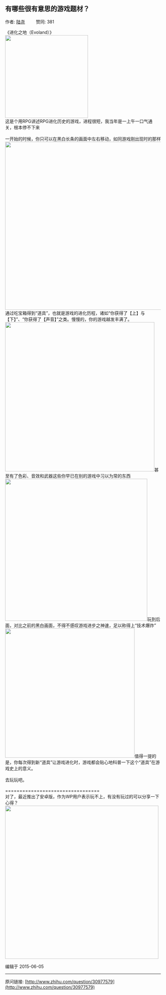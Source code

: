 ## 有哪些很有意思的游戏题材？

作者: [陆尧](http://www.zhihu.com/people/cycloong)&nbsp;&nbsp;&nbsp;&nbsp;&nbsp;&nbsp;&nbsp;&nbsp; 赞同: 381


《进化之地（Evoland）》<br><img src="http://pic1.zhimg.com/4a94a5d2b9dc004061f95f3caccd9810_b.jpg" data-rawwidth="268" data-rawheight="268" class="content_image" width="268"><br>这是个用RPG讲述RPG进化历史的游戏，进程很短，我当年是一上午一口气通关，根本停不下来<br><br>一开始的时候，你只可以在黑白长条的画面中左右移动，如同游戏刚出现时的那样<br><img src="http://pic1.zhimg.com/07b25d3c596007935570d0b568c225a8_b.jpg" data-rawwidth="544" data-rawheight="224" class="origin_image zh-lightbox-thumb" width="544" data-original="http://pic1.zhimg.com/07b25d3c596007935570d0b568c225a8_r.jpg">通过吃宝箱得到“道具”，也就是游戏的进化历程，诸如“你获得了【上】与【下】”、“你获得了【声音】”之类。慢慢的，你的游戏越发丰满了。<br><img src="http://pic1.zhimg.com/9394d660e4c5536569aba619543196f8_b.jpg" data-rawwidth="483" data-rawheight="300" class="origin_image zh-lightbox-thumb" width="483" data-original="http://pic1.zhimg.com/9394d660e4c5536569aba619543196f8_r.jpg">甚至有了色彩、音效和武器这些你早已在别的游戏中习以为常的东西<br><img src="http://pic3.zhimg.com/33e43c74cc31587fbf843d155485ef4e_b.jpg" data-rawwidth="460" data-rawheight="302" class="origin_image zh-lightbox-thumb" width="460" data-original="http://pic3.zhimg.com/33e43c74cc31587fbf843d155485ef4e_r.jpg">玩到后面，对比之前的黑白画面，不得不感叹游戏进步之神速，足以称得上“技术爆炸”<br><img src="http://pic1.zhimg.com/8839a49f29b39ef141cb6a4bb967a460_b.jpg" data-rawwidth="419" data-rawheight="182" class="content_image" width="419">值得一提的是，你每次得到新“道具”让游戏进化时，游戏都会贴心地科普一下这个“道具”在游戏史上的意义。<br><br>去玩玩吧。<br><br>=================================<br>对了，最近推出了安卓版，作为WP用户表示玩不上，有没有玩过的可以分享一下心得？<br><img src="http://pic4.zhimg.com/609bc4bc63a37e954755328bf0f953b3_b.jpg" data-rawwidth="496" data-rawheight="235" class="origin_image zh-lightbox-thumb" width="496" data-original="http://pic4.zhimg.com/609bc4bc63a37e954755328bf0f953b3_r.jpg">



编辑于 2015-06-05



---
原问链接: [http://www.zhihu.com/question/30977579](http://www.zhihu.com/question/30977579)